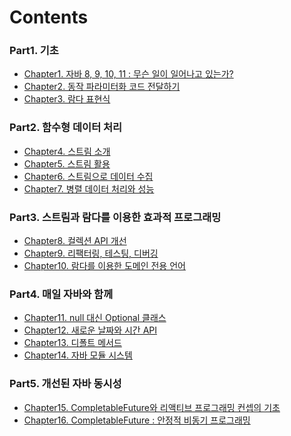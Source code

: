 # Contents

### Part1. 기초
- [Chapter1. 자바 8, 9, 10, 11 : 무슨 일이 일어나고 있는가?]()
- [Chapter2. 동작 파라미터화 코드 전달하기]()
- [Chapter3. 람다 표현식](https://github.com/banjjoknim/TIL/blob/master/%EB%AA%A8%EB%8D%98%20%EC%9E%90%EB%B0%94%20%EC%9D%B8%20%EC%95%A1%EC%85%98%20(Modern%20Java%20In%20Action)/src/Part1/Chapter3/Chapter3.md)

### Part2. 함수형 데이터 처리
- [Chapter4. 스트림 소개](https://github.com/banjjoknim/TIL/blob/master/%EB%AA%A8%EB%8D%98%20%EC%9E%90%EB%B0%94%20%EC%9D%B8%20%EC%95%A1%EC%85%98%20(Modern%20Java%20In%20Action)/src/Chapter4/Chapter4.md)
- [Chapter5. 스트림 활용](https://github.com/banjjoknim/TIL/blob/master/%EB%AA%A8%EB%8D%98%20%EC%9E%90%EB%B0%94%20%EC%9D%B8%20%EC%95%A1%EC%85%98%20(Modern%20Java%20In%20Action)/src/Chapter5/Chapter5.md)
- [Chapter6. 스트림으로 데이터 수집](https://github.com/banjjoknim/TIL/blob/master/%EB%AA%A8%EB%8D%98%20%EC%9E%90%EB%B0%94%20%EC%9D%B8%20%EC%95%A1%EC%85%98%20(Modern%20Java%20In%20Action)/src/Chapter6/Chapter6.md)
- [Chapter7. 병렬 데이터 처리와 성능](https://github.com/banjjoknim/TIL/blob/master/%EB%AA%A8%EB%8D%98%20%EC%9E%90%EB%B0%94%20%EC%9D%B8%20%EC%95%A1%EC%85%98%20(Modern%20Java%20In%20Action)/src/Chapter7/Chapter7.md)

### Part3. 스트림과 람다를 이용한 효과적 프로그래밍
- [Chapter8. 컬렉션 API 개선](https://github.com/banjjoknim/TIL/blob/master/%EB%AA%A8%EB%8D%98%20%EC%9E%90%EB%B0%94%20%EC%9D%B8%20%EC%95%A1%EC%85%98%20(Modern%20Java%20In%20Action)/src/Chapter8/Chapter8.md)
- [Chapter9. 리팩터링, 테스팅, 디버깅](https://github.com/banjjoknim/TIL/blob/master/%EB%AA%A8%EB%8D%98%20%EC%9E%90%EB%B0%94%20%EC%9D%B8%20%EC%95%A1%EC%85%98%20(Modern%20Java%20In%20Action)/src/Chapter9/Chapter9.md)
- [Chapter10. 람다를 이용한 도메인 전용 언어](https://github.com/banjjoknim/TIL/blob/master/%EB%AA%A8%EB%8D%98%20%EC%9E%90%EB%B0%94%20%EC%9D%B8%20%EC%95%A1%EC%85%98%20(Modern%20Java%20In%20Action)/src/Chapter10/Chapter10.md)

### Part4. 매일 자바와 함께
- [Chapter11. null 대신 Optional 클래스](https://github.com/banjjoknim/TIL/blob/master/%EB%AA%A8%EB%8D%98%20%EC%9E%90%EB%B0%94%20%EC%9D%B8%20%EC%95%A1%EC%85%98%20(Modern%20Java%20In%20Action)/src/Chapter11/Chapter11.md)
- [Chapter12. 새로운 날짜와 시간 API](https://github.com/banjjoknim/TIL/blob/master/%EB%AA%A8%EB%8D%98%20%EC%9E%90%EB%B0%94%20%EC%9D%B8%20%EC%95%A1%EC%85%98%20(Modern%20Java%20In%20Action)/src/Chapter12/Chapter12.md)
- [Chapter13. 디폴트 메서드](https://github.com/banjjoknim/TIL/blob/master/%EB%AA%A8%EB%8D%98%20%EC%9E%90%EB%B0%94%20%EC%9D%B8%20%EC%95%A1%EC%85%98%20(Modern%20Java%20In%20Action)/src/Chapter13/Chapter13.md)
- [Chapter14. 자바 모듈 시스템](https://github.com/banjjoknim/TIL/blob/master/%EB%AA%A8%EB%8D%98%20%EC%9E%90%EB%B0%94%20%EC%9D%B8%20%EC%95%A1%EC%85%98%20(Modern%20Java%20In%20Action)/src/Chapter14/Chapter14.md)

### Part5. 개선된 자바 동시성
- [Chapter15. CompletableFuture와 리액티브 프로그래밍 컨셉의 기초](https://github.com/banjjoknim/TIL/blob/master/%EB%AA%A8%EB%8D%98%20%EC%9E%90%EB%B0%94%20%EC%9D%B8%20%EC%95%A1%EC%85%98%20(Modern%20Java%20In%20Action)/src/Chapter15/Chapter15.md)
- [Chapter16. CompletableFuture : 안정적 비동기 프로그래밍](https://github.com/banjjoknim/TIL/blob/master/%EB%AA%A8%EB%8D%98%20%EC%9E%90%EB%B0%94%20%EC%9D%B8%20%EC%95%A1%EC%85%98%20(Modern%20Java%20In%20Action)/src/Chapter16/Chapter16.md)

